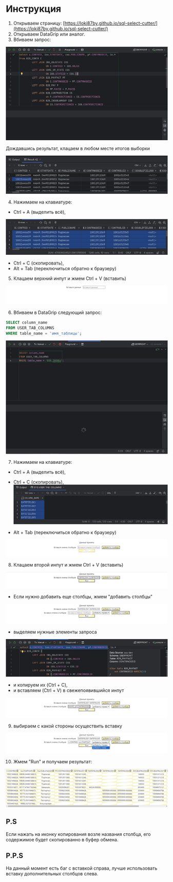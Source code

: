 # Инструкция

1. Открываем страницу: [https://loki87by.github.io/sql-select-cutter/](https://loki87by.github.io/sql-select-cutter/)
2. Открываем DataGrip или аналог.
3. Вбиваем запрос:

![Изображение 1](/src/assets/1.jpg)

Дождавшись результат, клацаем в любом месте итогов выборки

![Изображение 2](/src/assets/2.jpg)

4. Нажимаем на клавиатуре:

  * Ctrl + A (выделить всё),

![Изображение 3](/src/assets/3.jpg)

  * Ctrl + C (скопировать),
  * Alt + Tab (переключиться обратно к браузеру)

5. Клацаем верхний инпут и жмем Ctrl + V (вставить)

![Изображение 4](/src/assets/4.jpg)

6. Вбиваем в DataGrip следующий запрос:

```sql
SELECT column_name
FROM USER_TAB_COLUMNS
WHERE table_name = 'имя_таблицы';
```

![Изображение 5](/src/assets/5.jpg)

7. Нажимаем на клавиатуре:

  * Ctrl + A (выделить всё),
  * Ctrl + C (скопировать),
![Изображение 6](/src/assets/6.jpg)

  * Alt + Tab (переключиться обратно к браузеру)

![Изображение 7](/src/assets/7.jpg)

8. Клацаем второй инпут и жмем Ctrl + V (вставить)

![Изображение 8](/src/assets/8.jpg)

  * Если нужно добавить еще столбцы, жмем "добавить столбцы"

![Изображение 9](/src/assets/9.jpg)

  * выделяем нужные элементы запроса

![Изображение 10](/src/assets/10.jpg)

  * и копируем их (Ctrl + C),
  * и вставляем (Ctrl + V) в свежепоявившийся инпут

![Изображение 11](/src/assets/11.jpg)

9. выбираем с какой стороны осуществить вставку

![Изображение 12](/src/assets/12.jpg)

10. Жмем "Run" и получаем результат:

![Изображение 13](/src/assets/13.jpg)

## P.S

Если нажать на иконку копирования возле названия столбца, его содержимое будет скопированно в буфер обмена.

## P.P.S

На данный момент есть баг с вставкой справа, лучше использовать вставку дополнительных столбцов слева.
